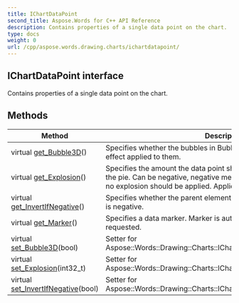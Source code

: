 ```yaml
---
title: IChartDataPoint
second_title: Aspose.Words for C++ API Reference
description: Contains properties of a single data point on the chart. 
type: docs
weight: 0
url: /cpp/aspose.words.drawing.charts/ichartdatapoint/
---
```

## IChartDataPoint interface


Contains properties of a single data point on the chart. 

## Methods

| Method | Description |
| --- | --- |
| virtual [get_Bubble3D](./get_bubble3d/)() | Specifies whether the bubbles in Bubble chart should have a 3-D effect applied to them.  |
| virtual [get_Explosion](./get_explosion/)() | Specifies the amount the data point shall be moved from the center of the pie. Can be negative, negative means that property is not set and no explosion should be applied. Applies only to Pie charts.  |
| virtual [get_InvertIfNegative](./get_invertifnegative/)() | Specifies whether the parent element shall inverts its colors if the value is negative.  |
| virtual [get_Marker](./get_marker/)() | Specifies a data marker. Marker is automatically created when requested.  |
| virtual [set_Bubble3D](./set_bubble3d/)(bool) | Setter for Aspose::Words::Drawing::Charts::IChartDataPoint::get_Bubble3D.  |
| virtual [set_Explosion](./set_explosion/)(int32_t) | Setter for Aspose::Words::Drawing::Charts::IChartDataPoint::get_Explosion.  |
| virtual [set_InvertIfNegative](./set_invertifnegative/)(bool) | Setter for Aspose::Words::Drawing::Charts::IChartDataPoint::get_InvertIfNegative.  |
